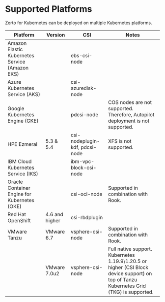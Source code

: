 # Supported Platforms

Zerto for Kubernetes can be deployed on multiple Kubernetes platforms.

| Platform                             | Version  |  CSI| Notes |
| ------------------------------------ |--|--- |--- |
| Amazon Elastic Kubernetes Service (Amazon EKS)|  | ebs-csi-node |   |
| Azure Kubernetes Service (AKS)|   |  csi-azuredisk-node   |  |
| Google Kubernetes Engine (GKE)|   | pdcsi-node | COS nodes are not supported. Therefore, Autopilot deployment is not supported.|  |
| HPE Ezmeral | 5.3 & 5.4 |csi-nodeplugin-kdf, pdcsi-node| XFS is not supported. |
| IBM Cloud Kubernetes Service (IKS) |  | ibm-vpc-block-csi-node |   |
| Oracle Container Engine for Kubernetes (OKE) |   |csi-oci-node |Supported in combination with Rook. |
| Red Hat OpenShift | 4.6 and higher  |csi-rbdplugin  |  |
| VMware Tanzu  | VMware 6.7 | vsphere-csi-node |Supported in combination with Rook. |
|   | VMware 7.0u2 |vsphere-csi-node |Full native support. <br> Kubernetes 1.19.9\1.20.5 or higher (CSI Block device support) on top of Tanzu Kubernetes Grid (TKG) is supported.  ||
